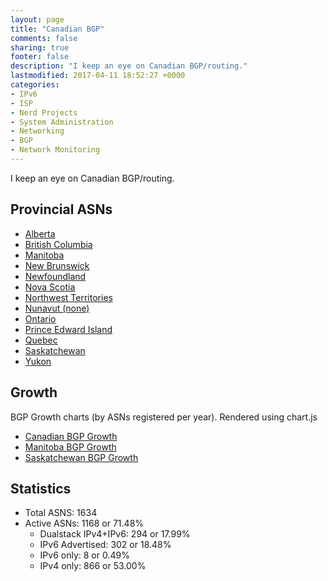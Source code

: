 ```yaml
---
layout: page
title: "Canadian BGP"
comments: false
sharing: true
footer: false
description: "I keep an eye on Canadian BGP/routing."
lastmodified: 2017-04-11 18:52:27 +0000
categories:
- IPv6
- ISP
- Nerd Projects
- System Administration
- Networking
- BGP
- Network Monitoring
---
```

I keep an eye on Canadian BGP/routing.

## Provincial ASNs

* [Alberta](/bgp/ab/)
* [British Columbia](/bgp/bc/)
* [Manitoba](/bgp/mb/)
* [New Brunswick](/bgp/nb/)
* [Newfoundland](/bgp/nl/)
* [Nova Scotia](/bgp/ns/)
* [Northwest Territories](/bgp/nt/)
* [Nunavut (none)](/bgp/nu/)
* [Ontario](/bgp/on/)
* [Prince Edward Island](/bgp/pe/)
* [Quebec](/bgp/qc/)
* [Saskatchewan](/bgp/sk/)
* [Yukon](/bgp/Yukon/)

## Growth

BGP Growth charts (by ASNs registered per year).
Rendered using chart.js

* [Canadian BGP Growth](/bgp/asns/)
* [Manitoba BGP Growth](/bgp/mb/asns/)
* [Saskatchewan BGP Growth](/bgp/sk/asns/)

## Statistics

* Total ASNS: 1634
* Active ASNs: 1168 or 71.48%
  * Dualstack IPv4+IPv6: 294 or 17.99%
  * IPv6 Advertised: 302 or 18.48%
  * IPv6 only: 8 or 0.49%
  * IPv4 only: 866 or 53.00%

